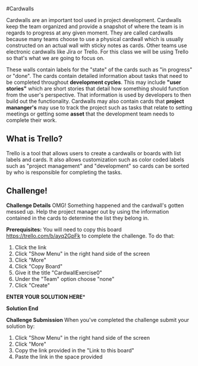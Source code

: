 #Cardwalls

Cardwalls are an important tool used in project development. Cardwalls keep the team organized and provide a snapshot of where
the team is in regards to progress at any given moment. They are called cardwalls because many teams choose to use a physical 
cardwall which is usually constructed on an actual wall with sticky notes as cards. Other teams use electronic cardwalls like 
Jira or Trello. For this class we will be using Trello so that's what we are going to focus on. 

These walls contain labels for the "state" of the cards such as "in progress" or "done". The cards contain detailed information about tasks that need to be completed throughout **development cycles**. This may include **"user stories"** which are short stories that detail how something should function from the user's perspective. That information is used by developers to then build out the functionality. Cardwalls may also contain cards that **project mananger's** may use to track the project such as tasks that relate to setting meetings or getting some **asset** that the development team needs to complete their work.


## What is Trello?

Trello is a tool that allows users to create a cardwalls or boards with list labels and cards. It also allows customization such as color coded labels such as "project management" and "development" so cards can be sorted by who is responsible for completing the tasks.


## Challenge! 

**Challenge Details**
OMG! Something happened and the cardwall's gotten messed up. Help the project manager out by using the information contained in the cards to determine the list they belong in.

**Prerequisites:** You will need to copy this board https://trello.com/b/ayq2GpFk to complete the challenge. 
To do that: 

1. Click the link
2. Click "Show Menu" in the right hand side of the screen
3. Click "More"
4. Click "Copy Board"
5. Give it the title "CardwallExercise0"
6. Under the "Team" option choose "none"
7. Click "Create"

**ENTER YOUR SOLUTION HERE***


**Solution End**

**Challenge Submission**
When you've completed the challenge submit your solution by:

1. Click "Show Menu" in the right hand side of the screen
2. Click "More"
3. Copy the link provided in the "Link to this board"
4. Paste the link in the space provided

